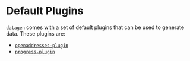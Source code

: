 # Default Plugins

`datagen` comes with a set of default plugins that can be used to generate data.
These plugins are:

- [`openaddresses-plugin`](default/openaddresses.md)
- [`progress-plugin`](default/progress.mdx)
